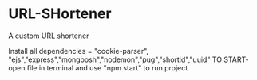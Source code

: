 # URL-SHortener
A custom URL shortener

Install all dependencies = "cookie-parser", "ejs","express","mongoosh","nodemon","pug","shortid","uuid"
TO START- open file in terminal and use "npm start" to run project
